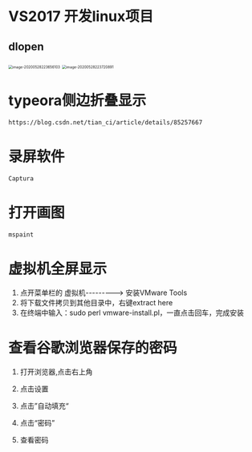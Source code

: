 # VS2017 开发linux项目

## dlopen



<img src="E:\markdown_note\images\image-20200528223656103.png" alt="image-20200528223656103" style="zoom:50%;" />



<img src="E:\markdown_note\images\image-20200528223720891.png" alt="image-20200528223720891" style="zoom:50%;" />

# typeora侧边折叠显示

```
https://blog.csdn.net/tian_ci/article/details/85257667
```

# 录屏软件

```
Captura
```

# 打开画图

```
mspaint
```



# 虚拟机全屏显示

1. 点开菜单栏的 虚拟机---------> 安装VMware Tools
2. 将下载文件拷贝到其他目录中，右键extract here
3. 在终端中输入：sudo perl vmware-install.pl，一直点击回车，完成安装



# 查看谷歌浏览器保存的密码

1. 打开浏览器,点击右上角

2. 点击设置
3. 点击”自动填充“
4. 点击“密码”
5. 查看密码


